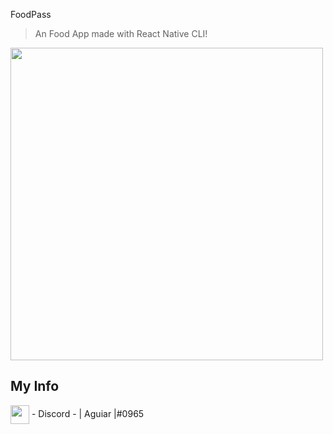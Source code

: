 FoodPass
> An Food App made with React Native CLI!
<div style="display: flex">

<img height='500em' src="https://media.discordapp.net/attachments/955093666807054386/1032718700362612858/App.gif?width=199&height=422" />




</div>



 
 ## My Info
 <img height="30em" align="center"  src="https://media.discordapp.net/attachments/955093666807054386/1021046330078011432/discord-logo-4-1.png?width=533&height=533" /> - Discord - | Aguiar |#0965
